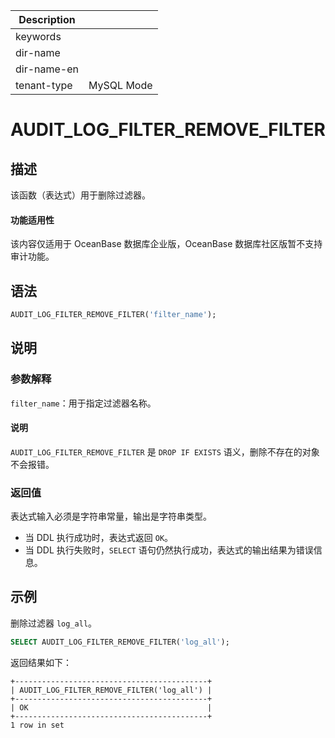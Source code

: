 | Description   |                 |
|---------------|-----------------|
| keywords      |                 |
| dir-name      |                 |
| dir-name-en   |                 |
| tenant-type   | MySQL Mode      |

# AUDIT_LOG_FILTER_REMOVE_FILTER

## 描述

该函数（表达式）用于删除过滤器。

<main id="notice" >
  <h4>功能适用性</h4>
  <p>该内容仅适用于 OceanBase 数据库企业版，OceanBase 数据库社区版暂不支持审计功能。</p>
</main>

## 语法

```sql
AUDIT_LOG_FILTER_REMOVE_FILTER('filter_name');
```

## 说明

### 参数解释

`filter_name`：用于指定过滤器名称。

<main id="notice" type='explain'>
  <h4>说明</h4>
  <p><code>AUDIT_LOG_FILTER_REMOVE_FILTER</code> 是 <code>DROP IF EXISTS</code> 语义，删除不存在的对象不会报错。</p>
</main>

### 返回值

表达式输入必须是字符串常量，输出是字符串类型。

* 当 DDL 执行成功时，表达式返回 `OK`。
* 当 DDL 执行失败时，`SELECT` 语句仍然执行成功，表达式的输出结果为错误信息。

## 示例

删除过滤器 `log_all`。

```sql
SELECT AUDIT_LOG_FILTER_REMOVE_FILTER('log_all');
```

返回结果如下：

```shell
+-------------------------------------------+
| AUDIT_LOG_FILTER_REMOVE_FILTER('log_all') |
+-------------------------------------------+
| OK                                        |
+-------------------------------------------+
1 row in set
```
